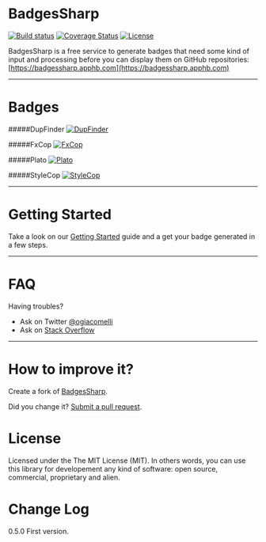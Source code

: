 BadgesSharp
===========
[![Build status](https://ci.appveyor.com/api/projects/status/3xor12cgq7xsl51i/branch/master?svg=true)](https://ci.appveyor.com/project/giacomelli/badgessharp/branch/master)
[![Coverage Status](https://coveralls.io/repos/giacomelli/BadgesSharp/badge.svg?branch=master&service=github)](https://coveralls.io/github/giacomelli/BadgesSharp?branch=master)
[![License](http://img.shields.io/:license-MIT-blue.svg)](https://raw.githubusercontent.com/giacomelli/BadgesSharp/master/LICENSE)


BadgesSharp is a free service to generate badges that need some kind of input and processing before you can display them on GitHub repositories:
[https://badgessharp.apphb.com](https://badgessharp.apphb.com)


--------

Badges
===
#####DupFinder
[![DupFinder](https://badgessharp.apphb.com/badges/giacomelli/BadgesSharp/DupFinder)](https://badgessharp.apphb.com/badges/giacomelli/BadgesSharp/DupFinder)

#####FxCop
[![FxCop](https://badgessharp.apphb.com/badges/giacomelli/BadgesSharp/FxCop)](https://badgessharp.apphb.com/badges/giacomelli/BadgesSharp/FxCop)

#####Plato
[![Plato](https://badgessharp.apphb.com/badges/giacomelli/BadgesSharp/PlatoMaintainability)](https://badgessharp.apphb.com/badges/giacomelli/BadgesSharp/PlatoMaintainability)

#####StyleCop
[![StyleCop](https://badgessharp.apphb.com/badges/giacomelli/BadgesSharp/StyleCop)](https://badgessharp.apphb.com/badges/giacomelli/BadgesSharp/StyleCop)




--------


Getting Started
===
Take a look on our [Getting Started](https://badgessharp.apphb.com/Docs/GettingStarted) guide and a get your badge generated in a few steps.

--------


FAQ
======

Having troubles? 
 - Ask on Twitter [@ogiacomelli](http://twitter.com/ogiacomelli)
 - Ask on [Stack Overflow](http://stackoverflow.com/search?q=BadgesSharp)
 
 --------

How to improve it?
======

Create a fork of [BadgesSharp](https://github.com/giacomelli/BadgesSharp/fork). 

Did you change it? [Submit a pull request](https://github.com/giacomelli/BadgesSharp/pull/new/master).


License
======
Licensed under the The MIT License (MIT).
In others words, you can use this library for developement any kind of software: open source, commercial, proprietary and alien.


Change Log
======
0.5.0 First version.
